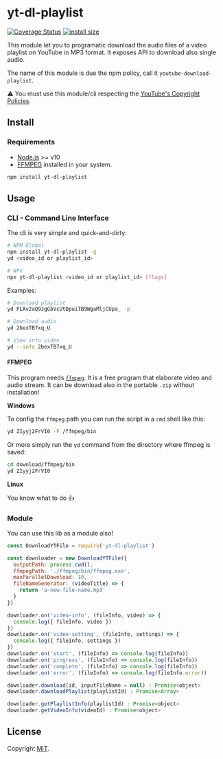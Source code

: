 # yt-dl-playlist

[![Coverage Status](https://coveralls.io/repos/github/Eomm/youtube-download-playlist/badge.svg?branch=master)](https://coveralls.io/github/Eomm/youtube-download-playlist?branch=master)
[![install size](https://packagephobia.now.sh/badge?p=yt-dl-playlist)](https://packagephobia.now.sh/result?p=yt-dl-playlist)

This module let you to programatic download the audio files of a video playlist on YouTube in MP3 format.
It exposes API to download also single audio.

The name of this module is due the npm policy, call it `youtube-download-playlist`.

⚠ You must use this module/cli respecting the [YouTube's Copyright Policies](https://www.youtube.com/intl/en/about/copyright/#support-and-troubleshooting).

## Install

### Requirements

- [Node.js](https://nodejs.org/it/download/) >= v10
- [FFMPEG](/#FFMPEG) installed in your system.

```sh
npm install yt-dl-playlist
```

## Usage

### CLI - Command Line Interface

The cli is very simple and quick-and-dirty:

```sh
# NPM Global
npm install yt-dl-playlist -g
yd <video_id or playlist_id>

# NPX
npx yt-dl-playlist <video_id or playlist_id> [flags]
```

Examples:

```sh
# Download playlist
yd PLAv2aQ9JgGbVcUtDpuiTB9WgaMljCUpa_ -p

# Download audio
yd 2bexTB7xq_U

# View info video
yd --info 2bexTB7xq_U
```


#### FFMPEG

This program needs [`ffmpeg`](https://www.ffmpeg.org/download.html).
It is a free program that elaborate video and audio stream.
It can be download also in the portable `.zip` without installation!

**Windows**

To config the `ffmpeg` path you can run the script in a `cmd` shell like this:

```sh
yd ZIyyj2FrVI0 -F /ffmpeg/bin
```

Or more simply run the `yd` command from the directory where ffmpeg is saved:

```sh
cd download/ffmpeg/bin
yd ZIyyj2FrVI0
```

**Linux**

You know what to do 👍


### Module

You can use this lib as a module also!

```js
const DownloadYTFile = require('yt-dl-playlist')

const downloader = new DownloadYTFile({ 
  outputPath: process.cwd(),
  ffmpegPath: './ffmpeg/bin/ffmpeg.exe',
  maxParallelDownload: 10,
  fileNameGenerator: (videoTitle) => {
    return 'a-new-file-name.mp3'
  }
})

downloader.on('video-info', (fileInfo, video) => {
  console.log({ fileInfo, video })
})
downloader.on('video-setting', (fileInfo, settings) => {
  console.log({ fileInfo, settings })
})
downloader.on('start', (fileInfo) => console.log(fileInfo))
downloader.on('progress', (fileInfo) => console.log(fileInfo))
downloader.on('complete', (fileInfo) => console.log(fileInfo))
downloader.on('error', (fileInfo) => console.log(fileInfo.error))

downloader.download(id, inputFileName = null) : Promise<object>
downloader.downloadPlaylist(playlistId) : Promise<Array>

downloader.getPlaylistInfo(playlistId) : Promise<object>
downloader.getVideoInfo(videoId) : Promise<object>
```


## License

Copyright [MIT](./LICENSE).
